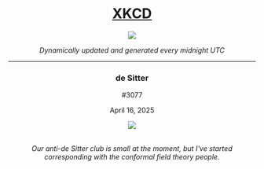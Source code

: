 
<h1 align="center"><a href="https://xkcd.com">XKCD</a></h1>
<div align="center">
    <img src="https://img.shields.io/github/last-commit/ShashashankThakur/XKCD?label=last%20updated" />
</div>

<p align="center"><i>Dynamically updated and generated every midnight UTC</i></p>
<hr>
<div align="center">
    <h3><strong>de Sitter</strong></h3>
    <p>#3077</p>
    <p>April 16, 2025</p>
    <img src="https://imgs.xkcd.com/comics/de_sitter.png">
    <br></br>
    <p><i>Our anti-de Sitter club is small at the moment, but I've started corresponding with the conformal field theory people.</i></p>
</div>
